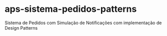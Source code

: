 # aps-sistema-pedidos-patterns
Sistema de Pedidos com Simulação de Notificações com implementação de Design Patterns
